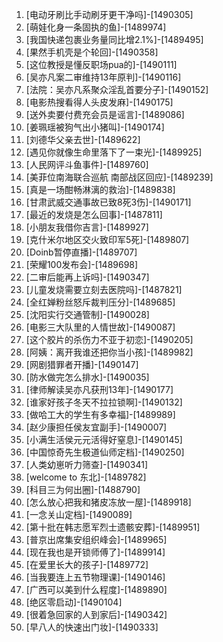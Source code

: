 
1. [电动牙刷比手动刷牙更干净吗]-[1490305]
1. [萌娃化身一条固执的鱼]-[1489974]
1. [我国快递包裹业务量同比增2.1%]-[1489495]
1. [果然手机壳是个轮回]-[1490358]
1. [这位教授是懂反职场pua的]-[1490111]
1. [吴亦凡案二审维持13年原判]-[1490116]
1. [法院：吴亦凡系聚众淫乱首要分子]-[1490152]
1. [电影热搜看得人头皮发麻]-[1490175]
1. [送外卖要付费充会员是谣言]-[1489086]
1. [姜珮瑶被狗气出小猪叫]-[1490174]
1. [刘德华父亲去世]-[1489622]
1. [遇见你就像生命里落下了一束光]-[1489925]
1. [人民网评斗鱼事件]-[1489760]
1. [美菲位南海联合巡航 南部战区回应]-[1489239]
1. [真是一场酣畅淋漓的救治]-[1489838]
1. [甘肃武威交通事故已致8死3伤]-[1490171]
1. [最近的发烧是怎么回事]-[1487811]
1. [小朋友我借你吉言]-[1489927]
1. [克什米尔地区交火致印军5死]-[1489807]
1. [Doinb暂停直播]-[1489707]
1. [荣耀100发布会]-[1489698]
1. [二审后能再上诉吗]-[1490347]
1. [儿童发烧需要立刻去医院吗]-[1487821]
1. [全红婵粉丝怒斥裁判压分]-[1489685]
1. [沈阳实行交通管制]-[1490028]
1. [电影三大队里的人情世故]-[1490087]
1. [这个胶片的杀伤力不亚于初恋]-[1490205]
1. [阿姨：离开我谁还把你当小孩]-[1489982]
1. [网剧猎罪者开播]-[1490147]
1. [防水做完怎么排水]-[1490035]
1. [律师解读吴亦凡获刑13年]-[1490177]
1. [谁家好孩子冬天不拉拉锁啊]-[1490132]
1. [做哈工大的学生有多幸福]-[1489989]
1. [赵少康担任侯友宜副手]-[1490007]
1. [小满生活侯元元活得好窒息]-[1490145]
1. [中国惊奇先生极道仙师定档]-[1490250]
1. [人类幼崽听力筛查]-[1490341]
1. [welcome to 东北]-[1489782]
1. [科目三为何出圈]-[1488790]
1. [怎么放心把我和猪皮冻放一屋]-[1489918]
1. [一念关山定档]-[1490089]
1. [第十批在韩志愿军烈士遗骸安葬]-[1489951]
1. [普京出席集安组织峰会]-[1489965]
1. [现在我也是开锁师傅了]-[1489914]
1. [在爱里长大的孩子]-[1489772]
1. [当我要连上五节物理课]-[1490146]
1. [广西可以美到什么程度]-[1489890]
1. [绝区零启动]-[1490104]
1. [很着急回家的人到家后]-[1490342]
1. [早八人的快速出门妆]-[1490333]